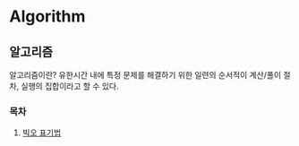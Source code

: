 # Algorithm


## 알고리즘
알고리즘이란? 유한시간 내에 특정 문제를 해결하기 위한 일련의 순서적이 계산/풀이 절차, 실행의 집합이라고 할 수 있다.

### 목차
1. [빅오 표기법]()
